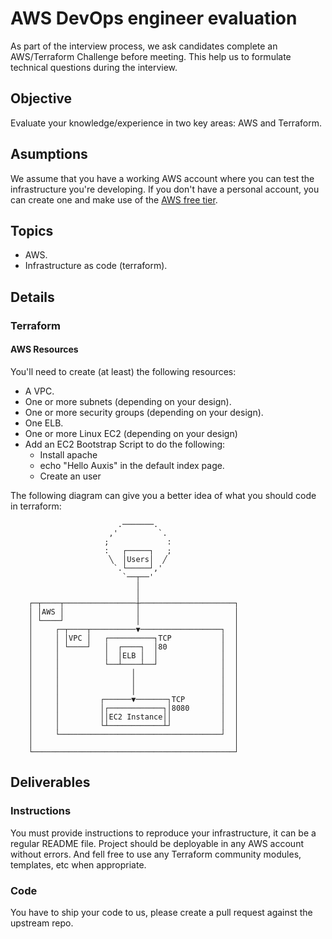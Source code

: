 # AWS DevOps engineer evaluation
As part of the interview process, we ask candidates complete an AWS/Terraform Challenge before meeting. This help us to formulate technical questions during the interview.

## Objective

Evaluate your knowledge/experience in two key areas: AWS and Terraform.

## Asumptions

We assume that you have a working AWS account where you can test the infrastructure you're developing. If you don't have a personal account, you can create one and make use of the [AWS free tier](https://aws.amazon.com/free/).

## Topics

- AWS.
- Infrastructure as code (terraform).

## Details

### Terraform

#### AWS Resources

You'll need to create (at least) the following resources:
- A VPC.
- One or more subnets (depending on your design).
- One or more security groups (depending on your design).
- One ELB.
- One or more Linux EC2 (depending on your design)
- Add an EC2 Bootstrap Script to do the following:
  - Install apache
  - echo "Hello Auxis" in the default index page.
  - Create an user

The following diagram can give you a better idea of what you should code in terraform:

```
                        .───────.                  
                      ,'         `.                
                     ;             :               
                     :   ┌─────┐   ;               
                      ╲  │Users│  ╱                
                       `.└─────┘,'                 
                         `──┬──'                   
                            │                      
                            │                      
    ┌─┬────┬────────────────┼─────────────────────┐
    │ │AWS │                │                     │
    │ └────┘                │                     │
    │     ┌─┬────┬──────────▼──────────────────┐  │
    │     │ │VPC │   ┌──────────┐TCP           │  │
    │     │ └────┘   │  ┌────┐  │80            │  │
    │     │          │  │ELB │  │              │  │
    │     │          └──┴────┴──┘              │  │
    │     │                │                   │  │
    │     │                │                   │  │
    │     │                │                   │  │
    │     │         ┌──────▼───────┐TCP        │  │
    │     │         │┌────────────┐│8080       │  │
    │     │         ││EC2 Instance││           │  │
    │     │         └┴────────────┴┘           │  │
    │     └────────────────────────────────────┘  │
    │                                             │
    └─────────────────────────────────────────────┘
```              

## Deliverables

### Instructions

You must provide instructions to reproduce your infrastructure, it can be a regular README file.
Project should be deployable in any AWS account without errors.
And fell free to use any Terraform community modules, templates, etc when appropriate.

### Code

You have to ship your code to us, please create a pull request against the upstream repo.

